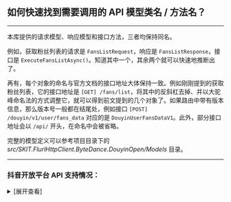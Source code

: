 ﻿## 如何快速找到需要调用的 API 模型类名 / 方法名？

---

本库提供的请求模型、响应模型和接口方法，三者均保持同名。

例如，获取粉丝列表的请求是 `FansListRequest`，响应是 `FansListResponse`，接口是 `ExecuteFansListAsync()`。知道其中一个，其余两个就可以快速地推断出了。

再有，每个对象的命名与官方文档的接口地址大体保持一致。例如刚刚提到的获取粉丝列表，它的接口地址是 `[GET] /fans/list`，将其中的反斜杠去掉、并以大驼峰命名法的方式调整它，就可以得到前文提到的几个对象了。如果路由中带有版本信息，那么版本号一般都在结尾处，例如接口 `[POST] /douyin/v1/user/fans_data` 对应的是 `DouyinUserFansDataV1`。此外，部分接口地址会以 `/api/` 开头，在命名中会被省略。

完整的模型定义可以参考项目目录下的 _src/SKIT.FlurlHttpClient.ByteDance.DouyinOpen/Models_ 目录。

---

### 抖音开放平台 API 支持情况：

<details>

<summary>[展开查看]</summary>

|     |          抖音 API           |   备注   |
| :-: | :-------------------------: | :------: |
|  √  |          账号授权           |          |
|  √  |          用户管理           |          |
|  √  |          视频管理           |          |
|  √  |     互动管理：私信管理      |          |
|  √  |     互动管理：群聊管理      |          |
|  √  |     互动管理：经营工具      |          |
|  √  |   互动管理：意向用户管理    |          |
|  √  |     互动管理：评论管理      |          |
|  √  |     互动管理：场景跳转      |          |
|  √  |     互动管理：投稿任务      |          |
|  √  |          搜索管理           |          |
|  √  |   数据开放服务：用户数据    |          |
|  √  |   数据开放服务：视频数据    |          |
|  √  |   数据开放服务：直播数据    |          |
|  √  | 数据开放服务：粉丝画像数据  |          |
|  √  | 数据开放服务：热点视频数据  |          |
|  √  |   数据开放服务：星图数据    |          |
|  √  |   数据开放服务：榜单数据    |          |
|  √  |  企业号开放能力：评论管理   |          |
|  ×  | <del>生活服务开放能力</del> | _开发中_ |
|  √  |     工具能力：素材管理      |          |
|  √  |  工具能力：小程序接口能力   |          |
|  √  |     工具能力：沙盒管理      |          |
|  √  |    工具能力：Ticket 管理    |          |
|  √  |      服务市场开放能力       |          |
|  √  |       小程序推广计划        |          |
|  √  |          联合授权           |          |

</details>
